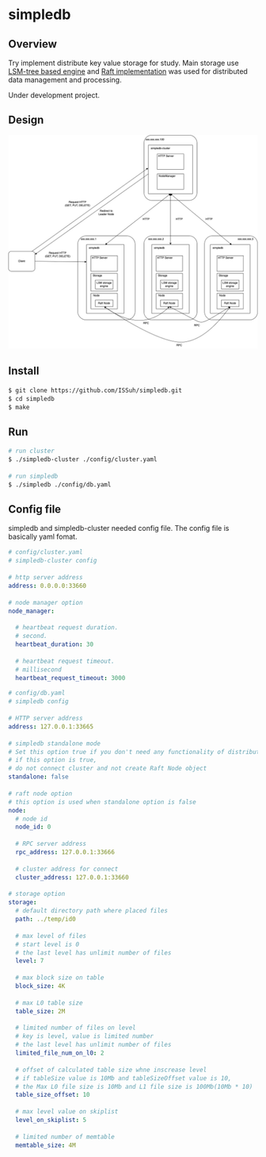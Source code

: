 # simpledb
## Overview
Try implement distribute key value storage for study.
Main storage use [LSM-tree based engine](https://github.com/ISSuh/lsm-tree) and [Raft implementation](https://github.com/ISSuh/raft) was used for distributed data management and processing.

Under development project.

## Design
![arch](./docs/arch.png)

## Install

```bash
$ git clone https://github.com/ISSuh/simpledb.git
$ cd simpledb
$ make
```

## Run

```bash
# run cluster
$ ./simpledb-cluster ./config/cluster.yaml

# run simpledb
$ ./simpledb ./config/db.yaml
```

## Config file
simpledb and simpledb-cluster needed config file. The config file is basically yaml fomat.

```yaml
# config/cluster.yaml
# simpledb-cluster config

# http server address
address: 0.0.0.0:33660

# node manager option
node_manager:

  # heartbeat request duration.
  # second.
  heartbeat_duration: 30

  # heartbeat request timeout.
  # millisecond
  heartbeat_request_timeout: 3000

```

```yaml
# config/db.yaml
# simpledb config

# HTTP server address
address: 127.0.0.1:33665

# simpledb standalone mode
# Set this option true if you don't need any functionality of distribution.
# if this option is true,
# do not connect cluster and not create Raft Node object
standalone: false

# raft node option
# this option is used when standalone option is false
node:
  # node id
  node_id: 0

  # RPC server address
  rpc_address: 127.0.0.1:33666

  # cluster address for connect
  cluster_address: 127.0.0.1:33660

# storage option
storage:
  # default directory path where placed files
  path: ../temp/id0

  # max level of files
  # start level is 0
  # the last level has unlimit number of files
  level: 7

  # max block size on table
  block_size: 4K

  # max L0 table size
  table_size: 2M

  # limited number of files on level
  # key is level, value is limited number
  # the last level has unlimit number of files
  limited_file_num_on_l0: 2

  # offset of calculated table size whne inscrease level
  # if tableSize value is 10Mb and tableSizeOffset value is 10,
  # the Max L0 file size is 10Mb and L1 file size is 100Mb(10Mb * 10)
  table_size_offset: 10

  # max level value on skiplist
  level_on_skiplist: 5

  # limited number of memtable
  memtable_size: 4M
```